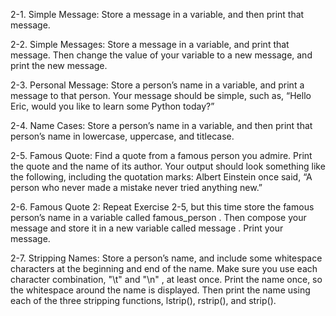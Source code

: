 2-1. Simple Message: Store a message in a variable, and then print that message.

2-2. Simple Messages: Store a message in a variable, and print that message.
Then change the value of your variable to a new message, and print the new
message.

2-3. Personal Message: Store a person’s name in a variable, and print a
message to that person. Your message should be simple, such as, “Hello Eric,
would you like to learn some Python today?”

2-4. Name Cases: Store a person’s name in a variable, and then print that
person’s name in lowercase, uppercase, and titlecase.

2-5. Famous Quote: Find a quote from a famous person you admire. Print the
quote and the name of its author. Your output should look something like the
following, including the quotation marks:
Albert Einstein once said, “A person who never made a
mistake never tried anything new.”

2-6. Famous Quote 2: Repeat Exercise 2-5, but this time store the famous
person’s name in a variable called famous_person . Then compose your message
and store it in a new variable called message . Print your message.

2-7. Stripping Names: Store a person’s name, and include some whitespace
characters at the beginning and end of the name. Make sure you use each
character combination, "\t" and "\n" , at least once.
Print the name once, so the whitespace around the name is displayed.
Then print the name using each of the three stripping functions, lstrip(),
rstrip(), and strip().
